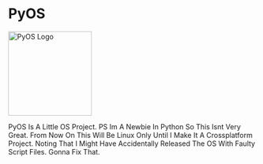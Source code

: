 # PyOS
<img width="169" height="171" alt="PyOS Logo" src="https://github.com/user-attachments/assets/123b58e5-0174-4fc8-a8b2-3745ff5afc09" />





PyOS Is A Little OS Project. PS Im A Newbie In Python So This Isnt Very Great. From Now On This Will Be Linux Only Until I Make It A Crossplatform Project. Noting That I Might Have Accidentally Released The OS With Faulty Script Files. Gonna Fix That.
